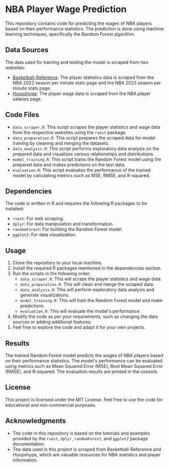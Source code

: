 # NBA Player Wage Prediction

This repository contains code for predicting the wages of NBA players based on their performance statistics. The prediction is done using machine learning techniques, specifically the Random Forest algorithm.

## Data Sources
The data used for training and testing the model is scraped from two websites:
- [Basketball-Reference](https://www.basketball-reference.com/): The player statistics data is scraped from the NBA 2022 season per minute stats page and the NBA 2023 season per minute stats page.
- [Hoopshype](https://hoopshype.com/): The player wage data is scraped from the NBA player salaries page.

## Code Files
- `data_scraper.R`: This script scrapes the player statistics and wage data from the respective websites using the `rvest` package.
- `data_preparation.R`: This script prepares the scraped data for model training by cleaning and merging the datasets.
- `data_analysis.R`: This script performs exploratory data analysis on the prepared data and visualizes various relationships and distributions.
- `model_training.R`: This script trains the Random Forest model using the prepared data and makes predictions on the test data.
- `evaluation.R`: This script evaluates the performance of the trained model by calculating metrics such as MSE, RMSE, and R-squared.

## Dependencies
The code is written in R and requires the following R packages to be installed:
- `rvest`: For web scraping.
- `dplyr`: For data manipulation and transformation.
- `randomForest`: For building the Random Forest model.
- `ggplot2`: For data visualization.

## Usage
1. Clone the repository to your local machine.
2. Install the required R packages mentioned in the dependencies section.
3. Run the scripts in the following order:
   - `data_scraper.R`: This will scrape the player statistics and wage data.
   - `data_preparation.R`: This will clean and merge the scraped data.
   - `data_analysis.R`: This will perform exploratory data analysis and generate visualizations.
   - `model_training.R`: This will train the Random Forest model and make predictions.
   - `evaluation.R`: This will evaluate the model's performance.
4. Modify the code as per your requirements, such as changing the data sources or adding additional features.
5. Feel free to explore the code and adapt it for your own projects.

## Results
The trained Random Forest model predicts the wages of NBA players based on their performance statistics. The model's performance can be evaluated using metrics such as Mean Squared Error (MSE), Root Mean Squared Error (RMSE), and R-squared. The evaluation results are printed in the console.

## License
This project is licensed under the MIT License. Feel free to use the code for educational and non-commercial purposes.

## Acknowledgments
- The code in this repository is based on the tutorials and examples provided by the `rvest`, `dplyr`, `randomForest`, and `ggplot2` package documentation.
- The data used in this project is scraped from Basketball-Reference and Hoopshype, which are valuable resources for NBA statistics and player information.
